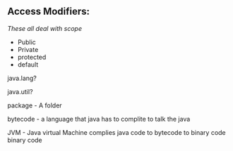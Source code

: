 ## Access Modifiers: 

_These all deal with scope_
  - Public 
  - Private
  - protected
  - default


  java.lang?

  <!-- Additional functionality from classes -->
  java.util?

  package - A folder 

  bytecode - a language that java has to complite to talk the java

  <!-- Introduce to make cross-plateform  capabilities -->
  JVM - Java virtual Machine complies java code to bytecode  to binary code
  binary code